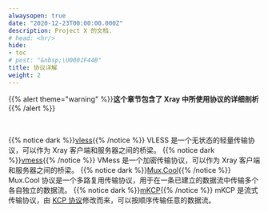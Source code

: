 ```yaml
---
alwaysopen: true
date: "2020-12-23T00:00:00.000Z"
description: Project X 的文档.
# head: <hr/>
hide:
- toc
# post: "&nbsp;\U0001F44B"
title: 协议详解
weight: 2
---
```


{{% alert theme="warning" %}}**这个章节包含了 Xray 中所使用协议的详细剖析**{{% /alert %}}

<br />

{{% notice dark %}}[vless](./vless){{% /notice %}}
VLESS 是一个无状态的轻量传输协议，可以作为 Xray 客户端和服务器之间的桥梁。
{{% notice dark %}}[vmess](./vmess){{% /notice %}}
VMess 是一个加密传输协议，可以作为 Xray 客户端和服务器之间的桥梁。
{{% notice dark %}}[Mux.Cool](./muxcool){{% /notice %}}
Mux.Cool 协议是一个多路复用传输协议，用于在一条已建立的数据流中传输多个各自独立的数据流。
{{% notice dark %}}[mKCP](./mkcp){{% /notice %}}
mKCP 是流式传输协议，由 [KCP 协议](https://github.com/skywind3000/kcp)修改而来，可以按顺序传输任意的数据流。
